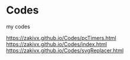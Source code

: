 # Codes
my codes

https://zakivx.github.io/Codes/pcTimers.html
https://zakivx.github.io/Codes/index.html
https://zakivx.github.io/Codes/svgReplacer.html
